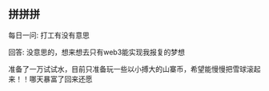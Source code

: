 ## 拼拼拼

每日一问: 打工有没有意思

回答: 没意思的，想来想去只有web3能实现我报复的梦想

准备了一万试试水，目前只准备玩一些以小搏大的山寨币，希望能慢慢把雪球滚起来！！哪天暴富了回来还愿
